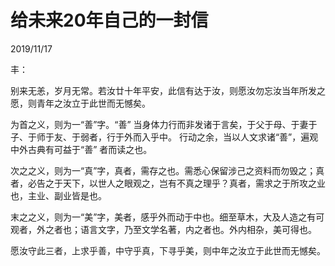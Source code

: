 # 给未来20年自己的一封信
2019/11/17

丰：

别来无恙，岁月无常。若汝廿十年平安，此信有达于汝，则愿汝勿忘汝当年所发之愿，则青年之汝立于此世而无憾矣。

为首之义，则为一“善”字。“善” 当身体力行而非发诸于言矣，于父于母、于妻于子、于师于友、于弱者，行于外而入乎中。
行动之余，当以人文求诸“善”，遍观中外古典有可益于“善” 者而读之也。

次之之义，则为一“真”字，真者，需存之也。需悉心保留涉己之资料而勿毁之；真者，必告之于天下，以世人之眼观之，岂有不真之理乎？真者，需求之于所攻之业也，主业、副业皆是也。

末之之义，则为一“美”字，美者，感乎外而动于中也。细至草木，大及人造之有可观者，外之者也；语言文字，乃至文学名著，内之者也。外内相杂，美可得也。

愿汝守此三者，上求乎善，中守乎真，下寻乎美，则中年之汝立于此世而无憾矣。
